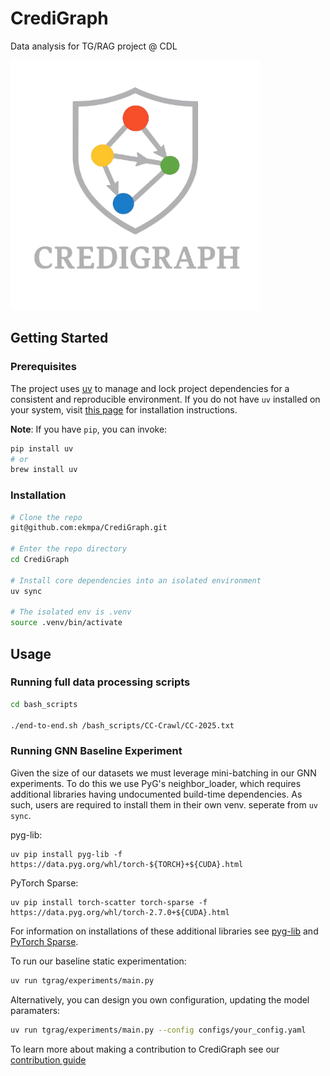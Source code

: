 # CrediGraph

Data analysis for TG/RAG project @ CDL

<img src="img/logo_silver.png" alt="CrediGraph Logo" style="width: 400px; height: auto;" />

## Getting Started

### Prerequisites

The project uses [uv](https://docs.astral.sh/uv/) to manage and lock project dependencies for a consistent and reproducible environment. If you do not have `uv` installed on your system, visit [this page](https://docs.astral.sh/uv/getting-started/installation/) for installation instructions.

**Note**: If you have `pip`, you can invoke:

```sh
pip install uv
# or
brew install uv
```

### Installation

```sh
# Clone the repo
git@github.com:ekmpa/CrediGraph.git

# Enter the repo directory
cd CrediGraph

# Install core dependencies into an isolated environment
uv sync

# The isolated env is .venv
source .venv/bin/activate
```

## Usage

### Running full data processing scripts

```sh
cd bash_scripts

./end-to-end.sh /bash_scripts/CC-Crawl/CC-2025.txt
```

### Running GNN Baseline Experiment

Given the size of our datasets we must leverage mini-batching in our GNN experiments. To do this we use PyG's neighbor_loader,
which requires additional libraries having undocumented build-time dependencies. As such, users are required to install them in their
own venv. seperate from `uv sync`.

pyg-lib:

```
uv pip install pyg-lib -f https://data.pyg.org/whl/torch-${TORCH}+${CUDA}.html
```

PyTorch Sparse:

```
uv pip install torch-scatter torch-sparse -f https://data.pyg.org/whl/torch-2.7.0+${CUDA}.html
```

For information on installations of these additional libraries see [pyg-lib](https://github.com/pyg-team/pyg-lib) and [PyTorch Sparse](https://github.com/rusty1s/pytorch_sparse).

To run our baseline static experimentation:

```sh
uv run tgrag/experiments/main.py
```

Alternatively, you can design you own configuration, updating the model paramaters:

```sh
uv run tgrag/experiments/main.py --config configs/your_config.yaml
```

To learn more about making a contribution to CrediGraph see our [contribution guide](./.github/CONTRIBUTION.md)
